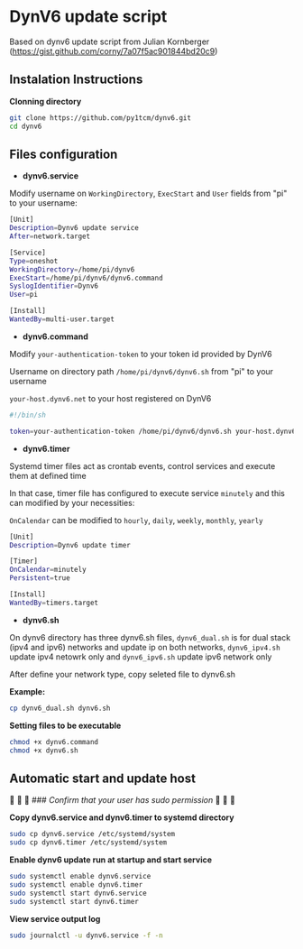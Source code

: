 # DynV6 update script 

Based on dynv6 update script from Julian Kornberger (https://gist.github.com/corny/7a07f5ac901844bd20c9)

## Instalation Instructions

**Clonning directory**

~~~bash
git clone https://github.com/py1tcm/dynv6.git
cd dynv6

~~~

## Files configuration

* **dynv6.service**

Modify username on <code>WorkingDirectory</code>, <code>ExecStart</code> and <code>User</code> fields from "pi" to your username:

~~~bash
[Unit] 
Description=Dynv6 update service 
After=network.target 

[Service] 
Type=oneshot 
WorkingDirectory=/home/pi/dynv6 
ExecStart=/home/pi/dynv6/dynv6.command 
SyslogIdentifier=Dynv6 
User=pi 

[Install]
WantedBy=multi-user.target

~~~

* **dynv6.command**

Modify <code>your-authentication-token</code> to your token id provided by DynV6

Username on directory path <code>/home/pi/dynv6/dynv6.sh</code> from "pi" to your username

<code>your-host.dynv6.net</code> to your host registered on DynV6

~~~bash
#!/bin/sh

token=your-authentication-token /home/pi/dynv6/dynv6.sh your-host.dynv6.net

~~~

* **dynv6.timer**

Systemd timer files act as crontab events, control services and execute them at defined time

In that case, timer file has configured to execute service <code>minutely</code> and this can modified by your necessities:

<code>OnCalendar</code> can be modified to <code>hourly</code>, <code>daily</code>, <code>weekly</code>, <code>monthly</code>, <code>yearly</code>

~~~bash
[Unit]
Description=Dynv6 update timer

[Timer]
OnCalendar=minutely
Persistent=true

[Install]
WantedBy=timers.target

~~~

* **dynv6.sh**

On dynv6 directory has three dynv6.sh files, <code>dynv6_dual.sh</code> is for dual stack (ipv4 and ipv6) networks and update ip on both networks, <code>dynv6_ipv4.sh</code> update ipv4 netowrk only and <code>dynv6_ipv6.sh</code> update ipv6 network only

After define your network type, copy seleted file to dynv6.sh

**Example:**

~~~bash
cp dynv6_dual.sh dynv6.sh

~~~

**Setting files to be executable**

~~~bash
chmod +x dynv6.command
chmod +x dynv6.sh

~~~

## Automatic start and update host

:rotating_light: :rotating_light: :rotating_light: ### *Confirm that your user has sudo permission* :rotating_light: :rotating_light: :rotating_light:

**Copy dynv6.service and dynv6.timer to systemd directory**

~~~bash
sudo cp dynv6.service /etc/systemd/system
sudo cp dynv6.timer /etc/systemd/system

~~~

**Enable dynv6 update run at startup and start service**

~~~bash
sudo systemctl enable dynv6.service
sudo systemctl enable dynv6.timer
sudo systemctl start dynv6.service
sudo systemctl start dynv6.timer

~~~


**View service output log**

~~~bash
sudo journalctl -u dynv6.service -f -n

~~~
